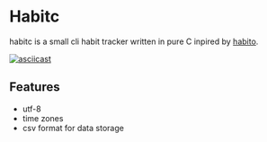 # Habitc

habitc is a small cli habit tracker written in pure C inpired by
[habito](https://github.com/codito/habito).

[![asciicast](https://asciinema.org/a/OTGdBzWhq66ZlIjS97JqpCJag.svg)](https://asciinema.org/a/OTGdBzWhq66ZlIjS97JqpCJag)

## Features

- utf-8
- time zones
- csv format for data storage
